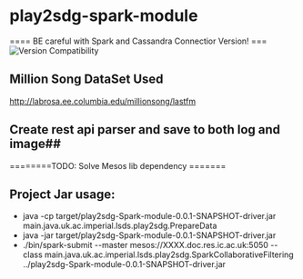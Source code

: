 # play2sdg-spark-module

==== BE careful with Spark and Cassandra Connectior Version! ===
![Version Compatibility](http://i.stack.imgur.com/wNVfN.png)


## Million Song DataSet Used
http://labrosa.ee.columbia.edu/millionsong/lastfm


## Create rest api parser and save to both log and image##

========TODO: Solve Mesos lib dependency =======

## Project Jar usage:
* java -cp target/play2sdg-Spark-module-0.0.1-SNAPSHOT-driver.jar main.java.uk.ac.imperial.lsds.play2sdg.PrepareData
* java -jar target/play2sdg-Spark-module-0.0.1-SNAPSHOT-driver.jar
* ./bin/spark-submit --master mesos://XXXX.doc.res.ic.ac.uk:5050 --class main.java.uk.ac.imperial.lsds.play2sdg.SparkCollaborativeFiltering ../play2sdg-Spark-module-0.0.1-SNAPSHOT-driver.jar
